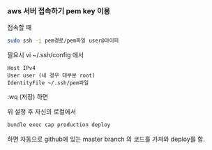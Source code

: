 ### aws 서버 접속하기 pem key 이용

접속할 때

```bash
sudo ssh -i pem경로/pem파일 user@아이피
```



필요시 vi ~/.ssh/config 에서

```
Host IPv4
User user (내 경우 대부분 root)
IdentityFile ~/.ssh/pem파일
```

:wq (저장) 하면



위 설정 후 자신의 로컬에서

```bash
bundle exec cap production deploy
```

하면 자동으로 github에 있는 master branch 의 코드를 가져와 deploy를 함.